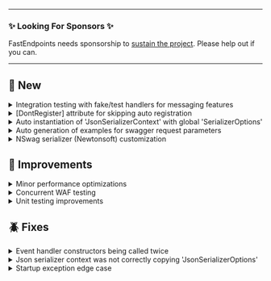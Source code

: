 
---

### ✨ Looking For Sponsors ✨

FastEndpoints needs sponsorship to [sustain the project](https://github.com/FastEndpoints/FastEndpoints/issues/449). Please help out if you can.

---

<!-- <details><summary>title text</summary></details> -->

## 🔖 New

<details><summary>Integration testing with fake/test handlers for messaging features</summary>

Both `In-Proc` and `RPC` based messaging functionality can now be easily integration tested by registering fake/test handlers during testing. See below links for examples of each:

- [Command Bus](https://fast-endpoints.com/docs/command-bus) ([example](https://github.com/FastEndpoints/FastEndpoints/blob/fcb18db8e938fc850ea517d298ecaadd869d0f7c/Tests/IntegrationTests/FastEndpoints/CommandBusTests/CommandBusTests.cs#L73-L84))
- [Job Queues](https://fast-endpoints.com/docs/job-queues#queueing-a-job) ([example](https://github.com/FastEndpoints/Job-Queue-Demo/tree/main/Test))
- [Event Bus](https://fast-endpoints.com/docs/event-bus) ([example](https://github.com/FastEndpoints/FastEndpoints/blob/fcb18db8e938fc850ea517d298ecaadd869d0f7c/Tests/IntegrationTests/FastEndpoints/EventBusTests/EventBusTests.cs#L22-L35))
- [Event-Queue/Broker](https://fast-endpoints.com/docs/remote-procedure-calls#remote-pub-sub-event-queues) ([example](https://github.com/FastEndpoints/Event-Broker-Demo/tree/main/Test))

</details>

<details><summary>[DontRegister] attribute for skipping auto registration</summary>

Any auto discovered types (endpoints/commands/events/etc.) can be annotated with the attribute `[DontRegister]` if you'd like it to be skipped while assembly scanning for auto registration.

</details>

<details><summary>Auto instantiation of 'JsonSerializerContext' with global 'SerializerOptions'</summary>

```cs
public override void Configure()
{
    ...
    SerializerContext<UpdateAddressCtx>();
}
```

By specifying just the type of the serializer context, instead of supplying an instance as with the existing method, the context will be created using the `SerializerOptions` that you've configured at startup using the `UseFastEndpoints(...)` call.

</details>

<details><summary>Auto generation of examples for swagger request parameters</summary>

Take the following example request DTO:
```cs
sealed class MyRequest
{
    [QueryParam]
    public Nested ComplexObject { get; set; }
}

sealed class Nested
{
    [DefaultValue(100)]
    public int Id { get; set; }

    [DefaultValue("John Doe")]
    public string Name { get; set; }

    [DefaultValue(new[] { 1, 2, 3 })]
    public int[] Numbers { get; set; }
}
```

The following swagger spec `example` will now be auto generated by default:

```json
{
  "paths": {
    "/my-endpoint": {
      "get": {
        "parameters": [
          {
            "example": {
              "id": 100,
              "name": "John Doe",
              "numbers": [ 1,2,3 ]
            }
          }
        ]
      }
    }
  }
}
```

This behavior can be turned off like so:
```cs
builder.Services.SwaggerDocument(o =>
{
    o.DocumentSettings = s =>
    {
        s.GenerateExamples = false;
    };
});
```

</details>

<details><summary>NSwag serializer (Newtonsoft) customization</summary>

Since NSwag still uses Newtonsoft internally, it is sometimes necessary to register custom converters for the NewtonSoft serializer, which can now be achieved like so:

```cs
.SwaggerDocument(o =>
{
    o.NewtonsoftSettings = s =>
    {
        s.Converters.Add(new MyCustomConverter());
    };
});
```
Any other Newtonsoft settings that needs to be tuned can also be accessed via the `s` parameter.

</details>

## 🚀 Improvements

<details><summary>Minor performance optimizations</summary>

- Job queue message pump improvements
- Startup code optimizations

</details>

<details><summary>Concurrent WAF testing</summary>

- Better thread safety of `EndpointData` when running concurrent integration tests
- Avoid potential contention issues for `Event Handlers` when integration testing

</details>

<details><summary>Unit testing improvements</summary>

- Warn user if internal `ServiceResolver` is null due to incorrect unit test setup

</details>

## 🪲 Fixes

<details><summary>Event handler constructors being called twice</summary>

Due to an oversight in `IEnumerable` iteration, the event handler constructor was being called twice per execution. Thank you [Wahid Bitar](https://github.com/WahidBitar) for reporting it.

</details>

<details><summary>Json serializer context was not correctly copying 'JsonSerializerOptions'</summary>

`SerializerContext<TContext>()` was not properly making a copy of the global `JsonSerializerOptions` when the serializer context was being instantiated; leading to the same global options instance being bound to multiple serializer contexts, which is not supported by the SDK as of .NET 7.0.

</details>

<details><summary>Startup exception edge case</summary>

If `app.MapControllers()` call was placed before the `app.UseFastEndpoints()` call, the app would randomly throw a cryptic exception at startup. Now when this misconfiguration is detected, a clear exception would be thrown instructing the user to change the middleware order.

</details>

<!-- ## ⚠️ Minor Breaking Changes -->